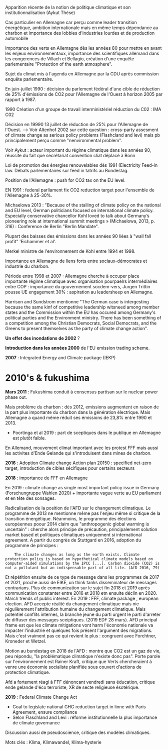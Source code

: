 Apparition récente de la notion de politique climatique et son institutionnalisation (Aykut Thèse)

Cas particulier en Allemagne car perçu comme leader transition énergétique, ambition internationale mais en même temps dépendance au charbon et importance des lobbies d'industries lourdes et de production automobile

Importance des verts en Allemagne dès les années 80 pour mettre en avant les enjeux environnementaux, importance des scientifiques allemand dans les congerences de Villach et Bellagio, création d'une enquête parlementaire "Protection of the earth atmosphere". 

Sujet du climat mis à l'agenda en Allemagne par la CDU après commission enquête parlementaire. 

En juin-juillet 1990 : décision du parlement fédéral d'une cible de réduction de 25% d'émissions de CO2 pour l'Allemagne de l'Ouest à horizon 2005 par rapport à 1987. 

1990 Création d'un groupe de travail interministériel réduction du C02 : IMA C02

Décision en 19990 13 juillet de réduction de 25% pour l'Allemagne de l'Ouest. --> Voir Altenhof 2002 sur cette question : cross-party assesment of climate change as serious policy problems (Flashcland and levi) mais pb principalement perçu comme "nenvironmental problem". 

Voir Aykut : acteur important du régime climatique dans les années 90, réussite du fait que secrétariat convention cliat déplacé à Bonn

Loi de promotion des énergies renouvelables dès 1991 (Electricity Feed-in law. Débats parlementaires sur feed in tatrifs au Bundestag. 

Position de l'Allemagne : push for CO2 tax on the EU level. 

EN 1991 : federal parliament fix CO2 reduction target pour l'ensemble de l'Allemagne à 25-30%. 

Michaelowa 2013 : "Because of the stalling of climate policy on the national and EU level, German politicians focused on international climate policy. Especially conservative chancellor Kohl loved to talk about Germany’s pioneering role at international summit meetings » (Michaelowa, 2013, p. 316) : Conference de Berlin "Berlin Mandate". 

Plupart des baisses des émissions dans les années 90 liées à "wall fall profit" 'Eichammer et al'. 

Merkel ministre de l'environnement de Kohl entre 1994 et 1998. 

Importance en Allemagne de liens forts entre sociaux-démocrates et industrie du charbon. 

Période entre 1998 et 2007 : Allemagne cherche à occuper place importante régime climatique avec organisation pourpaelrs intermédiaires entre COP : importance du gouvernement socdem-vers, Jurgen Trittin pousse UE engagement 30% : aspiration au leadersheep en Allemagne. 

Harrison and Sundstrom mentionne "The German case is intergesting because the same kinf of competitive leadership witsneed among member states and the Commission within the EU has occured among Germany's political parties and the Environment ministry. There has been something of a competition among the Christian Democrats, Social Democrats, and the Greens to present themselves as the party of climate change action". 

**Un effet des inondations de 2002** ? 

**Introduction dans les années 2000** de l'EU emission trading scheme. 



**2007** : Integrated Energy and Climate package (IEKP)


# 2010's & fukushima

**Mars 2011** : Fukushima conduit à consensus partisan sur le nuclear power phase out. 

Mais problème du charbon : dès 2012, emissions augmentent en raison de la part plus importante du charbon dans la génération électrique. Mais Allemagne a quand même réduit ses émissions de 23,8% entre 1990 et 2013. 


- Poortinga et al 2019 : part de sceptiques dans le publique en Allemagne est plutôt faible. 

En Allemand, mouvement climat important avec les protest FFF mais aussi les activites d'Ende Gelande qui s'introduisent dans mines de charbon. 

**2016**  : Adoption Climate change Action plan 20150 : specified net-zero target, introduction de cibles sécifiques pour certains secteurs

**2018** : importance de FFF en Allemagne

En 2019 : climate change as single most important policy issue in Germany (Forschungruppe Wahlen 2020) + importante vague verte au EU parliament et en tête des sonsages. 

Radicalisation de la position de l'AFD sur le changement climatique. Le programme de 2013 ne mentionne même pas l'enjeu même si critique de la transition énergétique. Néanmoins, le programme des élections européennes poour 2014 claim que "anthropogenic global warming is uncertain" : cherche alors principe de précaution, principalement solution market based et politiques climatiques uniquement si international agreement. A partir du congrès de Stuttgard en 2016, adoption du programme de principes : 

		The climate changes as long as the earth exists. Climate protection policy is based on hypothetical climate models based on computer-aided simulations by the IPCC [...]. Carbon dioxide (CO2) is not a pollutant but an indispensable part of all life. (AfD 2016, 79)

Et répétition ensuite de ce type de message dans les programmes de 2017 et 2021, proche aussi de EIKE, un think tanks disseminateur de messages contrarians. Plus de communication sur le sujet fin 2018 et 2019 après communication constanter entre 2016 et 2018 etn ensuite déclin en 2020. March trends of public interest. En 2019 : FFF, climate package , european election. AFD accepte réalité du changement climatique mais nie régulièrement l'attribution humaine du changement climatique. Mais potentiel conflits internes, la branche jeune du parti urgent le parti d'arreter de diffuser des messages sceiptiques. (2019 EDF 28 mars). AFD principal frame est que les climate mitigations vont harm l'économie nationale va impacter l'industrie et quelques fois présent l'argument des migrations. Mais c'est vraiment pas ce qui revient le plus : congruent avec Forchtner, Kroneder et Wetzel. 

Motion au bundestag en 2018 de l'AFD : montre que CO2 est un gaz de vie, peu répondu, "la problématique climatique n'existe donc pas". Porte parole sur l'environnement est Rainer Kraft, critique que Verts chercheraient à venre une économie socialiste planifiée sous couvert d'actions de protection climatique. 

Afd a fortement réagi à FFF dénoncant vendredi sans éducation, critique ende gelande d'éco terroriste, XR de secte religieuse ésotérique. 

**2019** : Federal Climate Change Act

- Goal to legislate national GHG reduction target in linne with Paris Agreement, ensure compliance
- Selon Flaschland and Levi : réforme institutionnelle la plus importance de climate governance

Discussion aussi de pseudoscience, critique des modèles climatiques. 


Mots clés : Klima, Klimawandel, Klima-hysterie